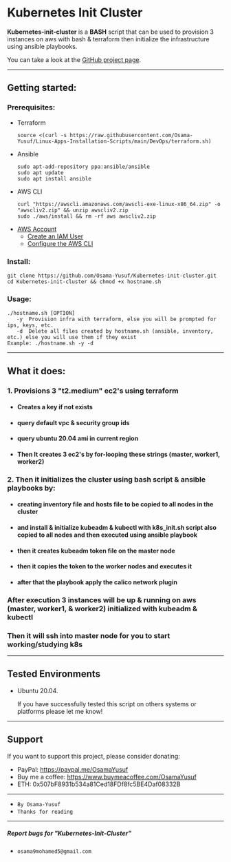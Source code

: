 # Kubernetes Init Cluster
**Kubernetes-init-cluster** is a **BASH** script that can be used to provision 3 instances on aws with bash & terraform then initialize the infrastructure using ansible playbooks.

You can take a look at the [GitHub project page](https://github.com/Osama-Yusuf/Kubernetes-init-cluster).

---

## Getting started:

### Prerequisites:
<!-- - [Terraform](https://www.terraform.io/downloads.html) -->
<!-- - [Ansible](https://docs.ansible.com/ansible/latest/installation_guide/intro_installation.html) -->
<!-- - [AWS CLI](https://docs.aws.amazon.com/cli/latest/userguide/cli-chap-install.html) -->
<!-- - [AWS Account](https://aws.amazon.com/premiumsupport/knowledge-center/create-and-activate-aws-account/) -->
- Terraform
   ```
   source <(curl -s https://raw.githubusercontent.com/Osama-Yusuf/Linux-Apps-Installation-Scripts/main/DevOps/terraform.sh)
   ```
- Ansible
   ```
   sudo apt-add-repository ppa:ansible/ansible
   sudo apt update
   sudo apt install ansible
   ```
- AWS CLI
   ```
   curl "https://awscli.amazonaws.com/awscli-exe-linux-x86_64.zip" -o "awscliv2.zip" && unzip awscliv2.zip
   sudo ./aws/install && rm -rf aws awscliv2.zip
   ```
- [AWS Account](https://aws.amazon.com/premiumsupport/knowledge-center/create-and-activate-aws-account/)
   - [Create an IAM User](https://docs.aws.amazon.com/IAM/latest/UserGuide/id_users_create.html)
   - [Configure the AWS CLI](https://docs.aws.amazon.com/cli/latest/userguide/cli-configure-quickstart.html)

### Install:
```
git clone https://github.com/Osama-Yusuf/Kubernetes-init-cluster.git
cd Kubernetes-init-cluster && chmod +x hostname.sh 
```

### Usage:
```
./hostname.sh [OPTION]
   -y  Provision infra with terraform, else you will be prompted for ips, keys, etc.
   -d  Delete all files created by hostname.sh (ansible, inventory, etc.) else you will use them if they exist
Example: ./hostname.sh -y -d
```

---

## What it does:

### 1. Provisions 3 "t2.medium" ec2's using terraform
- #### Creates a key if not exists
- #### query default vpc & security group ids
- #### query ubuntu 20.04 ami in current region
- #### Then It creates 3 ec2's by for-looping these strings (master, worker1, worker2)

### 2. Then it initializes the cluster using bash script & ansible playbooks by:
- #### creating inventory file and hosts file to be copied to all nodes in the cluster 
- #### and install & initialize kubeadm & kubectl with k8s_init.sh script also copied to all nodes and then executed using ansible playbook
- #### then it creates kubeadm token file on the master node
- #### then it copies the token to the worker nodes and executes it
- #### after that the playbook apply the calico network plugin

### After execution 3 instances will be up & running on aws (master, worker1, & worker2) initialized with kubeadm & kubectl 
### Then it will ssh into master node for you to start working/studying k8s

---

## Tested Environments

* Ubuntu 20.04.

   If you have successfully tested this script on others systems or platforms please let me know!

---

## Support

 If you want to support this project, please consider donating:
 * PayPal: https://paypal.me/OsamaYusuf
 * Buy me a coffee: https://www.buymeacoffee.com/OsamaYusuf
 * ETH: 0x507bF8931b534a81Ced18FDf8fc5BE4Daf08332B

---

* `By Osama-Yusuf`
* `Thanks for reading`

-------
##### Report bugs for "Kubernetes-Init-Cluster"
* `osama9mohamed5@gmail.com`